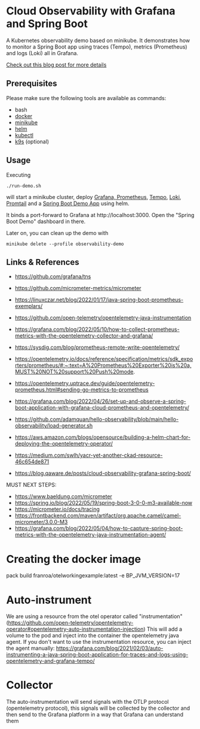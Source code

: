 # Cloud Observability with Grafana and Spring Boot

A Kubernetes observability demo based on
minikube. It demonstrates how to monitor a Spring Boot app using
traces (Tempo), metrics (Prometheus) and logs (Loki) all in Grafana.

[Check out this blog post for more details](https://blog.qaware.de/posts/cloud-observability-grafana-spring-boot/)

## Prerequisites

Please make sure the following tools are available as commands:

* bash
* [docker](https://docs.docker.com/get-docker/)
* [minikube](https://minikube.sigs.k8s.io/docs/start/)
* [helm](https://helm.sh/docs/intro/install/)
* [kubectl](https://kubernetes.io/docs/tasks/tools/#kubectl)
* [k9s](https://github.com/derailed/k9s) (optional)

## Usage

Executing

```
./run-demo.sh
```

will start a minikube cluster, deploy [Grafana,
Prometheus](helm/kube-prometheus-stack), [Tempo](helm/tempo),
[Loki](helm/loki), [Promtail](helm/promtail) and a
[Spring Boot Demo App](spring-boot-app) using helm.

It binds a port-forward to Grafana at http://localhost:3000. Open the "Spring Boot Demo" dashboard in there.

Later on, you can clean up the demo with 
```
minikube delete --profile observability-demo
```

## Links & References

* https://github.com/grafana/tns
* https://github.com/micrometer-metrics/micrometer
* https://linuxczar.net/blog/2022/01/17/java-spring-boot-prometheus-exemplars/
* https://github.com/open-telemetry/opentelemetry-java-instrumentation


* https://grafana.com/blog/2022/05/10/how-to-collect-prometheus-metrics-with-the-opentelemetry-collector-and-grafana/
* https://sysdig.com/blog/prometheus-remote-write-opentelemetry/
* https://opentelemetry.io/docs/reference/specification/metrics/sdk_exporters/prometheus/#:~:text=A%20Prometheus%20Exporter%20is%20a,MUST%20NOT%20support%20Push%20mode.
* https://opentelemetry.uptrace.dev/guide/opentelemetry-prometheus.html#sending-go-metrics-to-prometheus
* https://grafana.com/blog/2022/04/26/set-up-and-observe-a-spring-boot-application-with-grafana-cloud-prometheus-and-opentelemetry/
* https://github.com/adamquan/hello-observability/blob/main/hello-observability/load-generator.sh
* https://aws.amazon.com/blogs/opensource/building-a-helm-chart-for-deploying-the-opentelemetry-operator/
* https://medium.com/swlh/yacr-yet-another-ckad-resource-46c654de871
* https://blog.qaware.de/posts/cloud-observability-grafana-spring-boot/


MUST NEXT STEPS:
* https://www.baeldung.com/micrometer
* https://spring.io/blog/2022/05/19/spring-boot-3-0-0-m3-available-now
* https://micrometer.io/docs/tracing
* https://frontbackend.com/maven/artifact/org.apache.camel/camel-micrometer/3.0.0-M3
* https://grafana.com/blog/2022/05/04/how-to-capture-spring-boot-metrics-with-the-opentelemetry-java-instrumentation-agent/



# Creating the docker image
pack build franroa/otelworkingexample:latest  -e BP_JVM_VERSION=17

# Auto-instrument
We are using a resource from the otel operator called "instrumentation" (https://github.com/open-telemetry/opentelemetry-operator#opentelemetry-auto-instrumentation-injection)
This will add a volume to the pod and inject into the container the opentelemetry java agent.
If you don't want to use the instrumentation resource, you can inject the agent manually: https://grafana.com/blog/2021/02/03/auto-instrumenting-a-java-spring-boot-application-for-traces-and-logs-using-opentelemetry-and-grafana-tempo/

# Collector
The auto-instrumentation will send signals with the OTLP protocol (opentelemetry protocol), this signals will be collected by the collector
and then send to the Grafana platform in a way that Grafana can understand them
